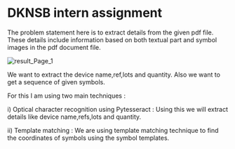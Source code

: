 # DKNSB intern assignment

The problem statement here is to extract details from the given pdf file. These details include information based on both textual part and symbol images in the pdf document file.

![result_Page_1](https://user-images.githubusercontent.com/104096164/203389931-613f086f-1404-4780-b13a-7225e90d9f1c.jpg)


We want to extract the device name,ref,lots and quantity. Also we want to get a sequence of given symbols.


For this I am using two main techniques :


i) Optical character recognition using Pytesseract : Using this we will extract details like device name,refs,lots and quantity.

ii) Template matching : We are using template matching technique to find the coordinates of symbols using the symbol templates.
